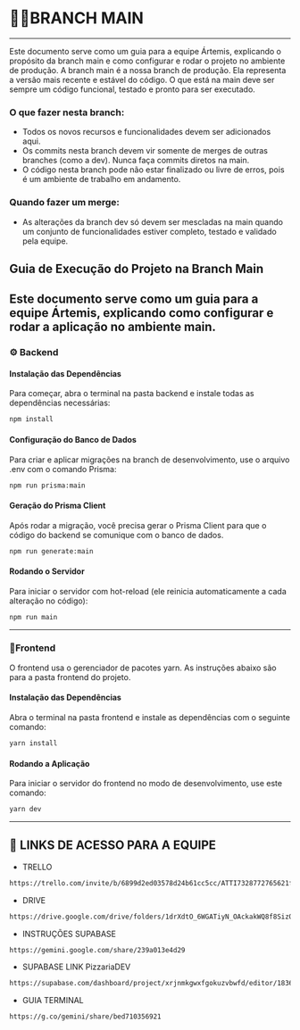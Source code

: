 # 👨‍💻BRANCH MAIN
---
Este documento serve como um guia para a equipe Ártemis, explicando o propósito da branch main e como configurar e rodar o projeto no ambiente de produção.
A branch main é a nossa branch de produção. Ela representa a versão mais recente e estável do código. O que está na main deve ser sempre um código funcional, testado e pronto para ser executado.

### O que fazer nesta branch:
* Todos os novos recursos e funcionalidades devem ser adicionados aqui.
* Os commits nesta branch devem vir somente de merges de outras branches (como a dev). Nunca faça commits diretos na main.
* O código nesta branch pode não estar finalizado ou livre de erros, pois é um ambiente de trabalho em andamento.

### Quando fazer um merge:
* As alterações da branch dev só devem ser mescladas na main quando um conjunto de funcionalidades estiver completo, testado e validado pela equipe.

## Guia de Execução do Projeto na Branch Main
Este documento serve como um guia para a equipe Ártemis, explicando como configurar e rodar a aplicação no ambiente main.
---

### ⚙️ Backend

#### Instalação das Dependências
Para começar, abra o terminal na pasta backend e instale todas as dependências necessárias:
```bash
npm install
```
#### Configuração do Banco de Dados
Para criar e aplicar migrações na branch de desenvolvimento, use o arquivo .env com o comando Prisma:
```bash
npm run prisma:main
```
#### Geração do Prisma Client
Após rodar a migração, você precisa gerar o Prisma Client para que o código do backend se comunique com o banco de dados.
```bash
npm run generate:main
```

#### Rodando o Servidor
Para iniciar o servidor com hot-reload (ele reinicia automaticamente a cada alteração no código):
```bash
npm run main
```
---
### 🎨Frontend
O frontend usa o gerenciador de pacotes yarn. As instruções abaixo são para a pasta frontend do projeto.

#### Instalação das Dependências
Abra o terminal na pasta frontend e instale as dependências com o seguinte comando:
```bash
yarn install
```

####  Rodando a Aplicação
Para iniciar o servidor do frontend no modo de desenvolvimento, use este comando:
```bash
yarn dev
```
---

## 🧩 LINKS DE ACESSO PARA A EQUIPE
* TRELLO
```bash
https://trello.com/invite/b/6899d2ed03578d24b61cc5cc/ATTI7328772765621f981f9df7b37a373c6f818D7EB9/meu-quadro-do-trello
```

* DRIVE
```bash
https://drive.google.com/drive/folders/1drXdtO_6WGATiyN_OAckakWQ8f8SizQf?usp=sharing
```

* INSTRUÇÕES SUPABASE
```bash
https://gemini.google.com/share/239a013e4d29
```

* SUPABASE LINK PizzariaDEV
```bash
https://supabase.com/dashboard/project/xrjnmkgwxfgokuzvbwfd/editor/18360?schema=public
```

* GUIA TERMINAL
```bash
https://g.co/gemini/share/bed710356921
```
